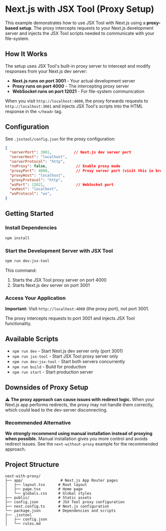 # Next.js with JSX Tool (Proxy Setup)

This example demonstrates how to use JSX Tool with Next.js using a **proxy-based setup**. The proxy intercepts requests to your Next.js development server and injects the JSX Tool scripts needed to communicate with your file-system.

## How It Works

The setup uses JSX Tool's built-in proxy server to intercept and modify responses from your Next.js dev server:

- **Next.js runs on port 3001** - Your actual development server
- **Proxy runs on port 4000** - The intercepting proxy server
- **WebSocket runs on port 12021** - For file-system communication

When you visit `http://localhost:4000`, the proxy forwards requests to `http://localhost:3001` and injects JSX Tool's scripts into the HTML response in the `</head>` tag.

## Configuration

See `.jsxtool/config.json` for the proxy configuration:
```json
{
  "serverPort": 3001,          // Next.js dev server port
  "serverHost": "localhost",
  "serverProtocol": "http",
  "noProxy": false,             // Enable proxy mode
  "proxyPort": 4000,            // Proxy server port (visit this in browser)
  "proxyHost": "localhost",
  "proxyProtocol": "http",
  "wsPort": 12021,              // WebSocket port
  "wsHost": "localhost",
  "wsProtocol": "ws",
}
```

## Getting Started

### Install Dependencies
```bash
npm install
```

### Start the Development Server with JSX Tool
```bash
npm run dev:jsx-tool
```

This command:
1. Starts the JSX Tool proxy server on port 4000
2. Starts Next.js dev server on port 3001

### Access Your Application

**Important:** Visit `http://localhost:4000` (the proxy port), not port 3001.

The proxy intercepts requests to port 3001 and injects JSX Tool functionality.

## Available Scripts

- `npm run dev` - Start Next.js dev server only (port 3001)
- `npm run jsx-tool` - Start JSX Tool proxy server only
- `npm run dev:jsx-tool` - Start both servers concurrently
- `npm run build` - Build for production
- `npm run start` - Start production server

## Downsides of Proxy Setup

⚠️ **The proxy approach can cause issues with redirect logic.** When your Next.js app performs redirects, the proxy may not handle them correctly, which could lead to the dev-server disconnecting.

### Recommended Alternative

**We strongly recommend using manual installation instead of proxying when possible.** Manual installation gives you more control and avoids redirect issues. See the `next-without-proxy` example for the recommended approach.

## Project Structure
```
next-with-proxy/
├── app/                 # Next.js App Router pages
│   ├── layout.tsx      # Root layout
│   ├── page.tsx        # Home page
│   └── globals.css     # Global styles
├── public/             # Static assets
├── config.json         # JSX Tool proxy configuration
├── next.config.ts      # Next.js configuration
└── package.json        # Dependencies and scripts
├── .jsxtool
│   ├── config.json
│   └── rules.md
```